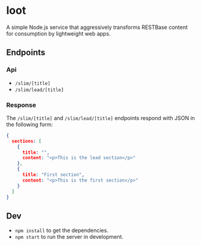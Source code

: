 loot
====

A simple Node.js service that aggressively transforms RESTBase content for
consumption by lightweight web apps.

## Endpoints

### Api

* `/slim/[title]`
* `/slim/lead/[title]`

### Response

The `/slim/[title]` and `/slim/lead/[title]` endpoints respond with JSON in the following form:

```json
{
  sections: [
    {
      title: "",
      content: "<p>This is the lead section</p>"
    },
    {
      title: "First section",
      content: "<p>This is the first section</p>"
    }
  ]
}
```

## Dev

* `npm install` to get the dependencies.
* `npm start` to run the server in development.

